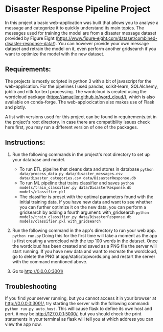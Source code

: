 # Disaster Response Pipeline Project

In this project a basic web-application was built that allows you to analyse a message and categorize it to quickly understand its main topics. The messages used for training the model are from a disaster message dataset provided by Figure Eight (https://www.figure-eight.com/dataset/combined-disaster-response-data/). You can however provide your own message dataset and retrain the model on it, even perform another gridsearch if you want to optimize the model with the new dataset.

## Requirements:

The projects is mostly scripted in python 3 with a bit of javascript for the web-application. For the pipelines I used pandas, scikit-learn, SQLAlchemy, joblib and nltk for text processing. The wordcloud is created using the wordcloud package (https://amueller.github.io/word_cloud/), which is also available on conda-forge. The web-applocication also makes use of Flask and plotly. 

A list with versions used for this project can be found in requirements.txt in the project's root directory. In case there are compatibility issues check here first, you may run a different version of one of the packages. 

## Instructions:
1. Run the following commands in the project's root directory to set up your database and model.

    - To run ETL pipeline that cleans data and stores in database
        `python data/process_data.py data/disaster_messages.csv data/disaster_categories.csv data/DisasterResponse.db`
    - To run ML pipeline that trains classifier and saves
        `python models/train_classifier.py data/DisasterResponse.db models/classifier.pkl`
    - The classifier is preset with the optimal parameters found with the initial training data. If you have new data and want to see whether you can further optimize it on the new data, you can perform a gridsearch by adding a fourth argument: with_gridsearch
        `python models/train_classifier.py data/DisasterResponse.db models/classifier.pkl with_gridsearch`

2. Run the following command in the app's directory to run your web app. 
    `python run.py`
    Doing this for the first time will take a moment as the app is first creating a wordcloud with the top 100 words in the dataset. Once the wordcloud has been created and saved as a PNG file the server will start running. If you have new data and want to recreate the wordcloud, go to delete the PNG at app/static/topwords.png and restart the server with the command mentioned above.

3. Go to http://0.0.0.0:3001/

## Troubleshooting

If you find your server running, but you cannot access it in your browser at http://0.0.0.0:3001/, try starting the server with the following command: `python run.py auto_host`. This will cause flask to define its own host and port, it may be http://127.0.0.1:5000/, but you should check the print statements in your terminal as flask will tell you at which address you can view the app now.